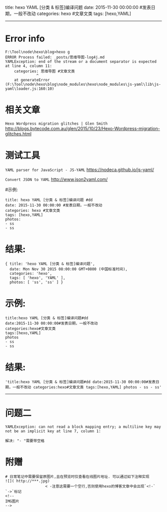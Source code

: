 title: hexo YAML [分类 & 标签]编译问题
date: 2015-11-30 00:00:00 #发表日期，一般不改动
categories: hexo #文章文类 
tags: [hexo,YAML]

---

# Error info
```
F:\Tool\node\hexo\blog>hexo g
ERROR Process failed: _posts/思维导图-log4j.md
YAMLException: end of the stream or a document separator is expected at line 4, column 11:
    categories: 思维导图 #文章文类
              ^
    at generateError (F:\Tool\node\hexo\blog\node_modules\hexo\node_modules\js-yaml\lib\js-yaml\loader.js:160:10)
```


# 相关文章
`Hexo Wordpress migration glitches | Glen Smith`
http://blogs.bytecode.com.au/glen/2015/10/23/Hexo-Wordpress-migration-glitches.html


# 测试工具
`YAML parser for JavaScript - JS-YAML`
https://nodeca.github.io/js-yaml/


`Convert JSON to YAML`
http://www.json2yaml.com/


#示例:
```
title: hexo YAML [分类 & 标签]编译问题 #dd
date: 2015-11-30 00:00:00 #发表日期，一般不改动
categories: hexo #文章文类 
tags: [hexo,YAML]
photos:
- ss
- ss
```
# 结果:
```
{ title: 'hexo YAML [分类 & 标签]编译问题',
  date: Mon Nov 30 2015 08:00:00 GMT+0800 (中国标准时间),
  categories: 'hexo',
  tags: [ 'hexo', 'YAML' ],
  photos: [ 'ss', 'ss' ] }
```


# 示例:
```
title:hexo YAML [分类 & 标签]编译问题#dd
date:2015-11-30 00:00:00#发表日期，一般不改动
categories:hexo#文章文类 
tags:[hexo,YAML]
photos
- ss
- ss
```


# 结果:
```
'title:hexo YAML [分类 & 标签]编译问题#dd date:2015-11-30 00:00:00#发表日期，一般不改动 categories:hexo#文章文类 tags:[hexo,YAML] photos - ss - ss'
```

---

# 问题二
```
YAMLException: can not read a block mapping entry; a multiline key may not be an implicit key at line 7, column 1:
```
```
解决: "- "需要带空格
```


# 附赠
```
# 日常笔记中需要保留原图片,且在预览时仅查看在线图片地址. 可以通过如下注释实现
![]( http://***.jpg)
                  < -注意这需要一个空行,否则使用hexo的博客文章中会出现`<!-` `->`标记
<!-- 
IMG图片
-->
```

<!-- more -->
